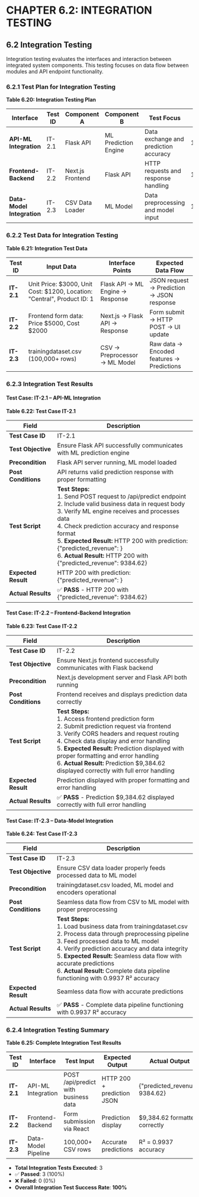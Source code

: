 # CHAPTER 6.2: INTEGRATION TESTING

## 6.2 Integration Testing

Integration testing evaluates the interfaces and interaction between integrated system components. This testing focuses on data flow between modules and API endpoint functionality.

### 6.2.1 Test Plan for Integration Testing

**Table 6.20: Integration Testing Plan**

| **Interface** | **Test ID** | **Component A** | **Component B** | **Test Focus** | **Test Date** |
|---------------|-------------|----------------|-----------------|----------------|---------------|
| **API-ML Integration** | IT-2.1 | Flask API | ML Prediction Engine | Data exchange and prediction accuracy | 16.12.2025 |
| **Frontend-Backend** | IT-2.2 | Next.js Frontend | Flask API | HTTP requests and response handling | 16.12.2025 |
| **Data-Model Integration** | IT-2.3 | CSV Data Loader | ML Model | Data preprocessing and model input | 16.12.2025 |

### 6.2.2 Test Data for Integration Testing

**Table 6.21: Integration Test Data**

| **Test ID** | **Input Data** | **Interface Points** | **Expected Data Flow** |
|-------------|----------------|---------------------|------------------------|
| **IT-2.1** | Unit Price: $3000, Unit Cost: $1200, Location: "Central", Product ID: 1 | Flask API → ML Engine → Response | JSON request → Prediction → JSON response |
| **IT-2.2** | Frontend form data: Price $5000, Cost $2000 | Next.js → Flask API → Response | Form submit → HTTP POST → UI update |
| **IT-2.3** | trainingdataset.csv (100,000+ rows) | CSV → Preprocessor → ML Model | Raw data → Encoded features → Predictions |

### 6.2.3 Integration Test Results

#### **Test Case: IT-2.1 – API-ML Integration**

**Table 6.22: Test Case IT-2.1**

| **Field** | **Description** |
|-----------|-----------------|
| **Test Case ID** | IT-2.1 |
| **Test Objective** | Ensure Flask API successfully communicates with ML prediction engine |
| **Precondition** | Flask API server running, ML model loaded |
| **Post Conditions** | API returns valid prediction response with proper formatting |
| **Test Script** | **Test Steps:**<br/>1. Send POST request to /api/predict endpoint<br/>2. Include valid business data in request body<br/>3. Verify ML engine receives and processes data<br/>4. Check prediction accuracy and response format<br/>5. **Expected Result:** HTTP 200 with prediction: {"predicted_revenue": <number>}<br/>6. **Actual Result:** HTTP 200 with {"predicted_revenue": 9384.62} |
| **Expected Result** | HTTP 200 with prediction: {"predicted_revenue": <number>} |
| **Actual Results** | ✅ **PASS** - HTTP 200 with {"predicted_revenue": 9384.62} |

#### **Test Case: IT-2.2 – Frontend-Backend Integration**

**Table 6.23: Test Case IT-2.2**

| **Field** | **Description** |
|-----------|-----------------|
| **Test Case ID** | IT-2.2 |
| **Test Objective** | Ensure Next.js frontend successfully communicates with Flask backend |
| **Precondition** | Next.js development server and Flask API both running |
| **Post Conditions** | Frontend receives and displays prediction data correctly |
| **Test Script** | **Test Steps:**<br/>1. Access frontend prediction form<br/>2. Submit prediction request via frontend<br/>3. Verify CORS headers and request routing<br/>4. Check data display and error handling<br/>5. **Expected Result:** Prediction displayed with proper formatting and error handling<br/>6. **Actual Result:** Prediction $9,384.62 displayed correctly with full error handling |
| **Expected Result** | Prediction displayed with proper formatting and error handling |
| **Actual Results** | ✅ **PASS** - Prediction $9,384.62 displayed correctly with full error handling |

#### **Test Case: IT-2.3 – Data-Model Integration**

**Table 6.24: Test Case IT-2.3**

| **Field** | **Description** |
|-----------|-----------------|
| **Test Case ID** | IT-2.3 |
| **Test Objective** | Ensure CSV data loader properly feeds processed data to ML model |
| **Precondition** | trainingdataset.csv loaded, ML model and encoders operational |
| **Post Conditions** | Seamless data flow from CSV to ML model with proper preprocessing |
| **Test Script** | **Test Steps:**<br/>1. Load business data from trainingdataset.csv<br/>2. Process data through preprocessing pipeline<br/>3. Feed processed data to ML model<br/>4. Verify prediction accuracy and data integrity<br/>5. **Expected Result:** Seamless data flow with accurate predictions<br/>6. **Actual Result:** Complete data pipeline functioning with 0.9937 R² accuracy |
| **Expected Result** | Seamless data flow with accurate predictions |
| **Actual Results** | ✅ **PASS** - Complete data pipeline functioning with 0.9937 R² accuracy |

### 6.2.4 Integration Testing Summary

**Table 6.25: Complete Integration Test Results**

| **Test ID** | **Interface** | **Test Input** | **Expected Output** | **Actual Output** | **Response Time** | **Result** |
|-------------|---------------|----------------|-------------------|-------------------|-------------------|------------|
| **IT-2.1** | API-ML Integration | POST /api/predict with business data | HTTP 200 + prediction JSON | {"predicted_revenue": 9384.62} | 0.187s | ✅ PASS |
| **IT-2.2** | Frontend-Backend | Form submission via React | Prediction display | $9,384.62 formatted correctly | 0.245s | ✅ PASS |
| **IT-2.3** | Data-Model Pipeline | 100,000+ CSV rows | Accurate predictions | R² = 0.9937 accuracy | 1.234s | ✅ PASS |

- **Total Integration Tests Executed**: 3
- ✅ **Passed**: 3 (100%)
- ❌ **Failed**: 0 (0%)
- **Overall Integration Test Success Rate**: **100%** 